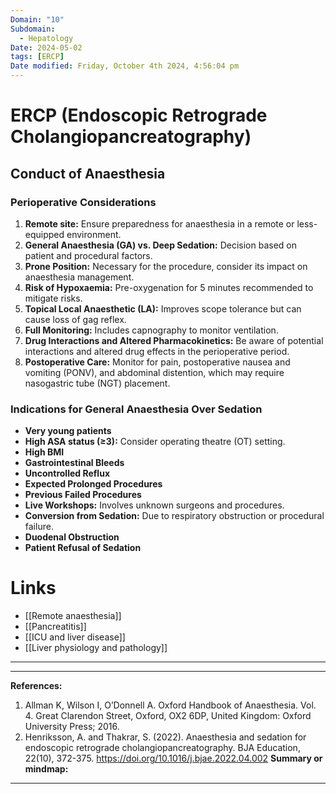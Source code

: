 ```yaml
---
Domain: "10"
Subdomain:
  - Hepatology
Date: 2024-05-02
tags: [ERCP]
Date modified: Friday, October 4th 2024, 4:56:04 pm
---
```


# ERCP (Endoscopic Retrograde Cholangiopancreatography)

## Conduct of Anaesthesia

### Perioperative Considerations

1. **Remote site:** Ensure preparedness for anaesthesia in a remote or less-equipped environment.
2. **General Anaesthesia (GA) vs. Deep Sedation:** Decision based on patient and procedural factors.
3. **Prone Position:** Necessary for the procedure, consider its impact on anaesthesia management.
4. **Risk of Hypoxaemia:** Pre-oxygenation for 5 minutes recommended to mitigate risks.
5. **Topical Local Anaesthetic (LA):** Improves scope tolerance but can cause loss of gag reflex.
6. **Full Monitoring:** Includes capnography to monitor ventilation.
7. **Drug Interactions and Altered Pharmacokinetics:** Be aware of potential interactions and altered drug effects in the perioperative period.
8. **Postoperative Care:** Monitor for pain, postoperative nausea and vomiting (PONV), and abdominal distention, which may require nasogastric tube (NGT) placement.

### Indications for General Anaesthesia Over Sedation

- **Very young patients**
- **High ASA status (≥3):** Consider operating theatre (OT) setting.
- **High BMI**
- **Gastrointestinal Bleeds**
- **Uncontrolled Reflux**
- **Expected Prolonged Procedures**
- **Previous Failed Procedures**
- **Live Workshops:** Involves unknown surgeons and procedures.
- **Conversion from Sedation:** Due to respiratory obstruction or procedural failure.
- **Duodenal Obstruction**
- **Patient Refusal of Sedation**

# Links
- [[Remote anaesthesia]]
- [[Pancreatitis]]
- [[ICU and liver disease]]
- [[Liver physiology and pathology]]

---

---
**References:**

1. Allman K, Wilson I, O’Donnell A. Oxford Handbook of Anaesthesia. Vol. 4. Great Clarendon Street, Oxford, OX2 6DP, United Kingdom: Oxford University Press; 2016.
2. Henriksson, A. and Thakrar, S. (2022). Anaesthesia and sedation for endoscopic retrograde cholangiopancreatography. BJA Education, 22(10), 372-375. https://doi.org/10.1016/j.bjae.2022.04.002
**Summary or mindmap:**

------------------------------------------------------------------------------------------------------------------------------------------------------------------------------------------------------------------------------
